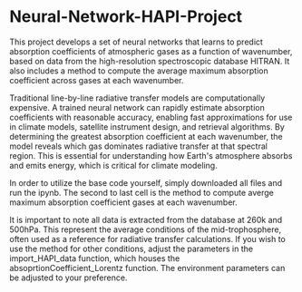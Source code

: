 # Neural-Network-HAPI-Project
This project develops a set of neural networks that learns to predict absorption coefficients of atmospheric gases as a function of wavenumber, based on data from the high-resolution spectroscopic database HITRAN. It also includes a method to compute the average maximum absorption coefficient across gases at each wavenumber.

Traditional line-by-line radiative transfer models are computationally expensive. A trained neural network can rapidly estimate absorption coefficients with reasonable accuracy, enabling fast approximations for use in climate models, satellite instrument design, and retrieval algorithms. By determining the greatest absorption coefficient at each wavenumber, the model reveals which gas dominates radiative transfer at that spectral region. This is essential for understanding how Earth's atmosphere absorbs and emits energy, which is critical for climate modeling.

In order to utilize the base code yourself, simply downloaded all files and run the ipynb. The second to last cell is the method to compute averge maximum absorption coefficient gases at each wavenumber. 

It is important to note all data is extracted from the database at 260k and 500hPa. This represent the average conditions of the mid-trophosphere, often used as a reference for radiative transfer calculations. If you wish to use the method for other conditions, adjust the parameters in the import_HAPI_data function, which houses the absoprtionCoefficient_Lorentz function. The environment parameters can be adjusted to your preference. 
